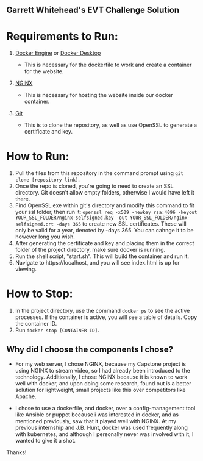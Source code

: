 ## Garrett Whitehead's EVT Challenge Solution

# Requirements to Run:
1. [Docker Engine](https://docs.docker.com/engine/install/) or [Docker Desktop](https://www.docker.com/products/docker-desktop/#)
   * This is necessary for the dockerfile to work and create a container for the website.

2. [NGINX](https://www.nginx.com/resources/wiki/start/topics/tutorials/gettingstarted/)
   * This is necessary for hosting the website inside our docker container.

3. [Git](https://git-scm.com/downloads)
   * This is to clone the repository, as well as use OpenSSL to generate a certificate and key.


# How to Run:
1. Pull the files from this repository in the command prompt using ```git clone [repository link]```.
2. Once the repo is cloned, you're going to need to create an SSL directory. Git doesn't allow empty folders, otherwise I would have left it there.
3. Find OpenSSL.exe within git's directory and modify this command to fit your ssl folder, then run it: ```openssl req -x509 -newkey rsa:4096 -keyout YOUR_SSL_FOLDER/nginx-selfsigned.key -out YOUR_SSL_FOLDER/nginx-selfsigned.crt -days 365``` to create new SSL certificates. These will only be valid for a year, denoted by -days 365. You can cahnge it to be however long you wish.
4. After generating the certificate and key and placing them in the correct folder of the project directory, make sure docker is running.
5. Run the shell script, "start.sh". This will build the container and run it.
6. Navigate to https://localhost, and you will see index.html is up for viewing.

# How to Stop:
1. In the project directory, use the command ```docker ps``` to see the active processes. If the container is active, you will see a table of details. Copy the container ID.
2. Run ```docker stop [CONTAINER ID]```.

## Why did I choose the components I chose? 
* For my web server, I chose NGINX, because my Capstone project is using NGINX to stream video, so I had already been introduced to the technology. Additionally, I chose NGINX because it is known to work well with docker, and upon doing some research, found out is a better solution for lightweight, small projects like this over competitors like Apache.

* I chose to use a dockerfile, and docker, over a config-management tool like Ansible or puppet because i was interested in docker, and as mentioned previously, saw that it played well with NGINX. At my previous internship and J.B. Hunt, docker was used frequently along with kubernetes, and although I personally never was involved with it, I wanted to give it a shot.

Thanks!
